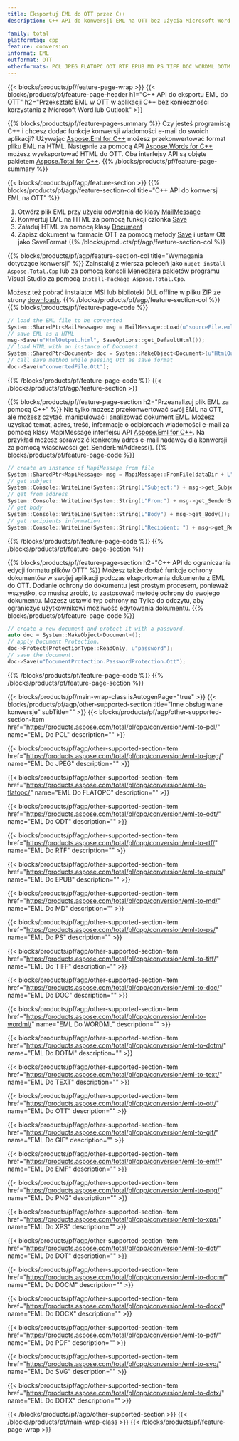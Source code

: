 ```yaml
---
title: Eksportuj EML do OTT przez C++
description: C++ API do konwersji EML na OTT bez użycia Microsoft Word lub Outlook

family: total
platformtag: cpp
feature: conversion
informat: EML
outformat: OTT
otherformats: PCL JPEG FLATOPC ODT RTF EPUB MD PS TIFF DOC WORDML DOTM TEXT BMP GIF EMF PNG XPS DOT DOCM DOCX PDF SVG DOTX
---
```

{{< blocks/products/pf/feature-page-wrap >}}
{{< blocks/products/pf/feature-page-header h1="C++ API do eksportu EML do OTT" h2="Przekształć EML w OTT w aplikacji C++ bez konieczności korzystania z Microsoft Word lub Outlook" >}}

{{% blocks/products/pf/feature-page-summary %}}
Czy jesteś programistą C++ i chcesz dodać funkcje konwersji wiadomości e-mail do swoich aplikacji? Używając [Aspose.Eml for C++](https://products.aspose.com/eml/cpp/) możesz przekonwertować format pliku EML na HTML. Następnie za pomocą API [Aspose.Words for C++](https://products.aspose.com/words/cpp/) możesz wyeksportować HTML do OTT. Oba interfejsy API są objęte pakietem [Aspose.Total for C++](https://products.aspose.com/total/cpp/). 
{{% /blocks/products/pf/feature-page-summary  %}}

{{< blocks/products/pf/agp/feature-section >}}
{{% blocks/products/pf/agp/feature-section-col title="C++ API do konwersji EML na OTT" %}}
1. Otwórz plik EML przy użyciu odwołania do klasy [MailMessage](https://reference.aspose.com/eml/cpp/class/aspose.eml.mail_message)
2. Konwertuj EML na HTML za pomocą funkcji członka [Save](https://reference.aspose.com/eml/cpp/class/aspose.eml.mail_message#a7e7c6b50c8db5a8bcc6934db02b4a786)
3. Załaduj HTML za pomocą klasy [Document](https://reference.aspose.com/words/cpp/class/aspose.words.document)
4. Zapisz dokument w formacie OTT za pomocą metody [Save](https://reference.aspose.com/words/cpp/class/aspose.words.document#save_string_saveformat) i ustaw Ott jako SaveFormat
{{% /blocks/products/pf/agp/feature-section-col %}}

{{% blocks/products/pf/agp/feature-section-col title="Wymagania dotyczące konwersji" %}}
Zainstaluj z wiersza poleceń jako ```nuget install Aspose.Total.Cpp``` lub za pomocą konsoli Menedżera pakietów programu Visual Studio za pomocą ```Install-Package Aspose.Total.Cpp```.

Możesz też pobrać instalator MSI lub biblioteki DLL offline w pliku ZIP ze strony [downloads](https://downloads.aspose.com/total/cpp).
{{% /blocks/products/pf/agp/feature-section-col %}}
{{% blocks/products/pf/feature-page-code %}}

```cpp
// load the EML file to be converted
System::SharedPtr<MailMessage> msg = MailMessage::Load(u"sourceFile.eml");
// save EML as a HTML 
msg->Save(u"HtmlOutput.html", SaveOptions::get_DefaultHtml());  
// load HTML with an instance of Document
System::SharedPtr<Document> doc = System::MakeObject<Document>(u"HtmlOutput.html");
// call save method while passing Ott as save format
doc->Save(u"convertedFile.Ott");
```


{{% /blocks/products/pf/feature-page-code %}}
{{< /blocks/products/pf/agp/feature-section >}}

{{% blocks/products/pf/feature-page-section  h2="Przeanalizuj plik EML za pomocą C++" %}}
Nie tylko możesz przekonwertować swój EML na OTT, ale możesz czytać, manipulować i analizować dokument EML. Możesz uzyskać temat, adres, treść, informacje o odbiorcach wiadomości e-mail za pomocą klasy MapiMessage interfejsu API [Aspose.Eml for C++](https://products.aspose.com/eml/cpp/). Na przykład możesz sprawdzić konkretny adres e-mail nadawcy dla konwersji za pomocą właściwości get_SenderEmlAddress().
{{% blocks/products/pf/feature-page-code %}}

```cpp
// create an instance of MapiMessage from file
System::SharedPtr<MapiMessage> msg = MapiMessage::FromFile(dataDir + L"message.eml");
// get subject
System::Console::WriteLine(System::String(L"Subject:") + msg->get_Subject());
// get from address
System::Console::WriteLine(System::String(L"From:") + msg->get_SenderEmlAddress());
// get body
System::Console::WriteLine(System::String(L"Body") + msg->get_Body());
// get recipients information
System::Console::WriteLine(System::String(L"Recipient: ") + msg->get_Recipients());
```

{{% /blocks/products/pf/feature-page-code  %}}
{{% /blocks/products/pf/feature-page-section %}}

{{% blocks/products/pf/feature-page-section  h2="C++ API do ograniczania edycji formatu plików OTT" %}}
Możesz także dodać funkcje ochrony dokumentów w swojej aplikacji podczas eksportowania dokumentu z EML do OTT. Dodanie ochrony do dokumentu jest prostym procesem, ponieważ wszystko, co musisz zrobić, to zastosować metodę ochrony do swojego dokumentu. Możesz ustawić typ ochrony na Tylko do odczytu, aby ograniczyć użytkownikowi możliwość edytowania dokumentu.
{{% blocks/products/pf/feature-page-code %}}

```cpp
// create a new document and protect it with a password.
auto doc = System::MakeObject<Document>();
// apply Document Protection.
doc->Protect(ProtectionType::ReadOnly, u"password");
// save the document.
doc->Save(u"DocumentProtection.PasswordProtection.Ott");
```

{{% /blocks/products/pf/feature-page-code  %}}
{{% /blocks/products/pf/feature-page-section %}}

{{< blocks/products/pf/main-wrap-class isAutogenPage="true" >}}
{{< blocks/products/pf/agp/other-supported-section title="Inne obsługiwane konwersje" subTitle="" >}}
{{< blocks/products/pf/agp/other-supported-section-item href="https://products.aspose.com/total/pl/cpp/conversion/eml-to-pcl/" name="EML Do PCL" description="" >}}

{{< blocks/products/pf/agp/other-supported-section-item href="https://products.aspose.com/total/pl/cpp/conversion/eml-to-jpeg/" name="EML Do JPEG" description="" >}}

{{< blocks/products/pf/agp/other-supported-section-item href="https://products.aspose.com/total/pl/cpp/conversion/eml-to-flatopc/" name="EML Do FLATOPC" description="" >}}

{{< blocks/products/pf/agp/other-supported-section-item href="https://products.aspose.com/total/pl/cpp/conversion/eml-to-odt/" name="EML Do ODT" description="" >}}

{{< blocks/products/pf/agp/other-supported-section-item href="https://products.aspose.com/total/pl/cpp/conversion/eml-to-rtf/" name="EML Do RTF" description="" >}}

{{< blocks/products/pf/agp/other-supported-section-item href="https://products.aspose.com/total/pl/cpp/conversion/eml-to-epub/" name="EML Do EPUB" description="" >}}

{{< blocks/products/pf/agp/other-supported-section-item href="https://products.aspose.com/total/pl/cpp/conversion/eml-to-md/" name="EML Do MD" description="" >}}

{{< blocks/products/pf/agp/other-supported-section-item href="https://products.aspose.com/total/pl/cpp/conversion/eml-to-ps/" name="EML Do PS" description="" >}}

{{< blocks/products/pf/agp/other-supported-section-item href="https://products.aspose.com/total/pl/cpp/conversion/eml-to-tiff/" name="EML Do TIFF" description="" >}}

{{< blocks/products/pf/agp/other-supported-section-item href="https://products.aspose.com/total/pl/cpp/conversion/eml-to-doc/" name="EML Do DOC" description="" >}}

{{< blocks/products/pf/agp/other-supported-section-item href="https://products.aspose.com/total/pl/cpp/conversion/eml-to-wordml/" name="EML Do WORDML" description="" >}}

{{< blocks/products/pf/agp/other-supported-section-item href="https://products.aspose.com/total/pl/cpp/conversion/eml-to-dotm/" name="EML Do DOTM" description="" >}}

{{< blocks/products/pf/agp/other-supported-section-item href="https://products.aspose.com/total/pl/cpp/conversion/eml-to-text/" name="EML Do TEXT" description="" >}}

{{< blocks/products/pf/agp/other-supported-section-item href="https://products.aspose.com/total/pl/cpp/conversion/eml-to-ott/" name="EML Do OTT" description="" >}}

{{< blocks/products/pf/agp/other-supported-section-item href="https://products.aspose.com/total/pl/cpp/conversion/eml-to-gif/" name="EML Do GIF" description="" >}}

{{< blocks/products/pf/agp/other-supported-section-item href="https://products.aspose.com/total/pl/cpp/conversion/eml-to-emf/" name="EML Do EMF" description="" >}}

{{< blocks/products/pf/agp/other-supported-section-item href="https://products.aspose.com/total/pl/cpp/conversion/eml-to-png/" name="EML Do PNG" description="" >}}

{{< blocks/products/pf/agp/other-supported-section-item href="https://products.aspose.com/total/pl/cpp/conversion/eml-to-xps/" name="EML Do XPS" description="" >}}

{{< blocks/products/pf/agp/other-supported-section-item href="https://products.aspose.com/total/pl/cpp/conversion/eml-to-dot/" name="EML Do DOT" description="" >}}

{{< blocks/products/pf/agp/other-supported-section-item href="https://products.aspose.com/total/pl/cpp/conversion/eml-to-docm/" name="EML Do DOCM" description="" >}}

{{< blocks/products/pf/agp/other-supported-section-item href="https://products.aspose.com/total/pl/cpp/conversion/eml-to-docx/" name="EML Do DOCX" description="" >}}

{{< blocks/products/pf/agp/other-supported-section-item href="https://products.aspose.com/total/pl/cpp/conversion/eml-to-pdf/" name="EML Do PDF" description="" >}}

{{< blocks/products/pf/agp/other-supported-section-item href="https://products.aspose.com/total/pl/cpp/conversion/eml-to-svg/" name="EML Do SVG" description="" >}}

{{< blocks/products/pf/agp/other-supported-section-item href="https://products.aspose.com/total/pl/cpp/conversion/eml-to-dotx/" name="EML Do DOTX" description="" >}}


{{< /blocks/products/pf/agp/other-supported-section >}}
{{< /blocks/products/pf/main-wrap-class >}}
{{< /blocks/products/pf/feature-page-wrap >}}